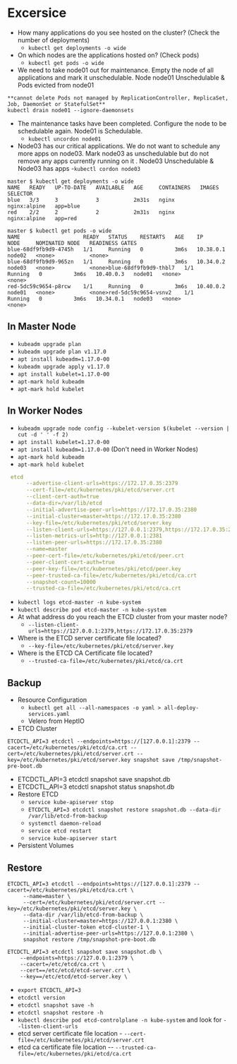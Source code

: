 # Excersice

- How many applications do you see hosted on the cluster? (Check the number of deployments)
  - `kubectl get deployments -o wide`
- On which nodes are the applications hosted on? (Check pods)
  - `kubectl get pods -o wide`
- We need to take node01 out for maintenance. Empty the node of all applications and mark it unschedulable. Node node01 Unschedulable & Pods evicted from node01

```console
**cannot delete Pods not managed by ReplicationController, ReplicaSet, Job, DaemonSet or StatefulSet**
kubectl drain node01 --ignore-daemonsets
```

- The maintenance tasks have been completed. Configure the node to be schedulable again. Node01 is Schedulable.
  - `kubectl uncordon node01`
- Node03 has our critical applications. We do not want to schedule any more apps on node03. Mark node03 as unschedulable but do not remove any apps currently running on it . Node03 Unschedulable & Node03 has apps
  -`kubectl cordon node03`

```console
master $ kubectl get deployments -o wide
NAME   READY   UP-TO-DATE   AVAILABLE   AGE     CONTAINERS   IMAGES         SELECTOR
blue   3/3     3            3           2m31s   nginx        nginx:alpine   app=blue
red    2/2     2            2           2m31s   nginx        nginx:alpine   app=red

master $ kubectl get pods -o wide
NAME                    READY   STATUS    RESTARTS   AGE    IP          NODE     NOMINATED NODE   READINESS GATES
blue-68df9fb9d9-4745h   1/1     Running   0          3m6s   10.38.0.1   node02   <none>           <none>
blue-68df9fb9d9-965zn   1/1     Running   0          3m6s   10.34.0.2   node03   <none>           <none>blue-68df9fb9d9-thbl7   1/1     Running   0          3m6s   10.40.0.3   node01   <none>           <none>
red-5dc59c9654-p8rcw    1/1     Running   0          3m6s   10.40.0.2   node01   <none>           <none>red-5dc59c9654-vsnv2    1/1     Running   0          3m6s   10.34.0.1   node03   <none>           <none>
```

## In Master Node

- `kubeadm upgrade plan`
- `kubeadm upgrade plan v1.17.0`
- `apt install kubeadm=1.17.0-00`
- `kubeadm upgrade apply v1.17.0`
- `apt install kubelet=1.17.0-00`
- `apt-mark hold kubeadm`
- `apt-mark hold kubelet`

## In Worker Nodes

- `kubeadm upgrade node config --kubelet-version $(kubelet --version | cut -d ' ' -f 2)`
- `apt install kubelet=1.17.0-00`
- `apt install kubeadm=1.17.0-00` (Don't need in Worker Nodes)
- `apt-mark hold kubeadm`
- `apt-mark hold kubelet`

```yaml
 etcd
      --advertise-client-urls=https://172.17.0.35:2379
      --cert-file=/etc/kubernetes/pki/etcd/server.crt
      --client-cert-auth=true
      --data-dir=/var/lib/etcd
      --initial-advertise-peer-urls=https://172.17.0.35:2380
      --initial-cluster=master=https://172.17.0.35:2380
      --key-file=/etc/kubernetes/pki/etcd/server.key
      --listen-client-urls=https://127.0.0.1:2379,https://172.17.0.35:2379
      --listen-metrics-urls=http://127.0.0.1:2381
      --listen-peer-urls=https://172.17.0.35:2380
      --name=master
      --peer-cert-file=/etc/kubernetes/pki/etcd/peer.crt
      --peer-client-cert-auth=true
      --peer-key-file=/etc/kubernetes/pki/etcd/peer.key
      --peer-trusted-ca-file=/etc/kubernetes/pki/etcd/ca.crt
      --snapshot-count=10000
      --trusted-ca-file=/etc/kubernetes/pki/etcd/ca.crt
```

- `kubectl logs etcd-master -n kube-system`
- `kubectl describe pod etcd-master -n kube-system`
- At what address do you reach the ETCD cluster from your master node?
  - `--listen-client-urls=https://127.0.0.1:2379,https://172.17.0.35:2379`
- Where is the ETCD server certificate file located?
  - `--key-file=/etc/kubernetes/pki/etcd/server.key`
- Where is the ETCD CA Certificate file located?
  - `--trusted-ca-file=/etc/kubernetes/pki/etcd/ca.crt`

## Backup

- Resource Configuration
  - `kubectl get all --all-namespaces -o yaml > all-deploy-services.yaml`
  - Velero from HeptIO
- ETCD Cluster

```console
ETCDCTL_API=3 etcdctl --endpoints=https://[127.0.0.1]:2379 --cacert=/etc/kubernetes/pki/etcd/ca.crt --cert=/etc/kubernetes/pki/etcd/server.crt --key=/etc/kubernetes/pki/etcd/server.key snapshot save /tmp/snapshot-pre-boot.db
```

- ETCDCTL_API=3 etcdctl snapshot save snapshot.db
- ETCDCTL_API=3 etcdctl snapshot status snapshot.db
- Restore ETCD
  - `service kube-apiserver stop`
  - `ETCDCTL_API=3 etcdctl snapshot restore snapshot.db --data-dir /var/lib/etcd-from-backup`
  - `systemctl daemon-reload`
  - `service etcd restart`
  - `service kube-apiserver start`
- Persistent Volumes

## Restore

```console
ETCDCTL_API=3 etcdctl --endpoints=https://[127.0.0.1]:2379 --cacert=/etc/kubernetes/pki/etcd/ca.crt \
     --name=master \
     --cert=/etc/kubernetes/pki/etcd/server.crt --key=/etc/kubernetes/pki/etcd/server.key \
     --data-dir /var/lib/etcd-from-backup \
     --initial-cluster=master=https://127.0.0.1:2380 \
     --initial-cluster-token etcd-cluster-1 \
     --initial-advertise-peer-urls=https://127.0.0.1:2380 \
     snapshot restore /tmp/snapshot-pre-boot.db
```

```console
ETCDCTL_API=3 etcdctl snapshot save snapshot.db \
    --endpoints=https://127.0.0.1:2379 \
    --cacert=/etc/etcd/ca.crt \
    --cert==/etc/etcd/etcd-server.crt \
    --key==/etc/etcd/etcd-server.key \
```

- `export ETCDCTL_API=3`
- `etcdctl version`
- `etcdctl snapshot save -h`
- `etcdctl snapshot restore -h`
- `kubectl describe pod etcd-controlplane -n kube-system` and look for `--listen-client-urls`
- etcd server certificate file location - `--cert-file=/etc/kubernetes/pki/etcd/server.crt`
- etcd ca certificate file location -- `--trusted-ca-file=/etc/kubernetes/pki/etcd/ca.crt`
